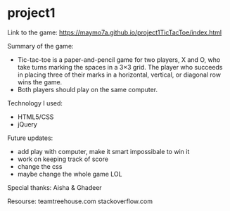 # project1


Link to the game: https://maymo7a.github.io/project1TicTacToe/index.html


Summary of the game:
- Tic-tac-toe is a paper-and-pencil game for two players, X and O, who take turns marking the spaces in a 3×3 grid. The player who succeeds in placing three of their marks in a horizontal, vertical, or diagonal row wins the game.
- Both players should play on the same computer.

Technology I used:
- HTML5/CSS
- jQuery

Future updates:
- add play with computer, make it smart impossibale to win it
- work on keeping track of score
- change the css
- maybe change the whole game LOL

Special thanks:
Aisha & Ghadeer 

Resourse:
teamtreehouse.com
stackoverflow.com

